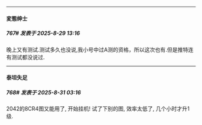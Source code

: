 ﻿
*****

####  変態绅士  
##### 767#       发表于 2025-8-29 13:16

晚上又有测试.测试多久也没说,我小号中过A测的资格，所以这次也有.但是推特连有测试都没说过.


*****

####  泰坦失足  
##### 768#       发表于 2025-8-31 03:16

2042的8CR4图又能用了, 开始挂机! 试了下别的图, 效率太低了, 几个小时才升1级.

